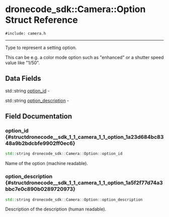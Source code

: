 # dronecode_sdk::Camera::Option Struct Reference
`#include: camera.h`

----


Type to represent a setting option. 


This can be e.g. a color mode option such as "enhanced" or a shutter speed value like "1/50". 


## Data Fields


std::string [option_id](#structdronecode__sdk_1_1_camera_1_1_option_1a23d684bc8348a9b2bdcbfe9902ff0ec6)  -

std::string [option_description](#structdronecode__sdk_1_1_camera_1_1_option_1a5f2f77d74a3bbc7e0c890b0289720973)  -


## Field Documentation


### option_id {#structdronecode__sdk_1_1_camera_1_1_option_1a23d684bc8348a9b2bdcbfe9902ff0ec6}

```cpp
std::string dronecode_sdk::Camera::Option::option_id
```


Name of the option (machine readable).

### option_description {#structdronecode__sdk_1_1_camera_1_1_option_1a5f2f77d74a3bbc7e0c890b0289720973}

```cpp
std::string dronecode_sdk::Camera::Option::option_description
```


Description of the description (human readable).